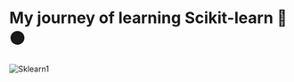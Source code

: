 # My journey of learning Scikit-learn 🔵🟠
![Sklearn1](https://github.com/user-attachments/assets/4d6cd2c6-475c-49fe-833a-b21df34f323f)
